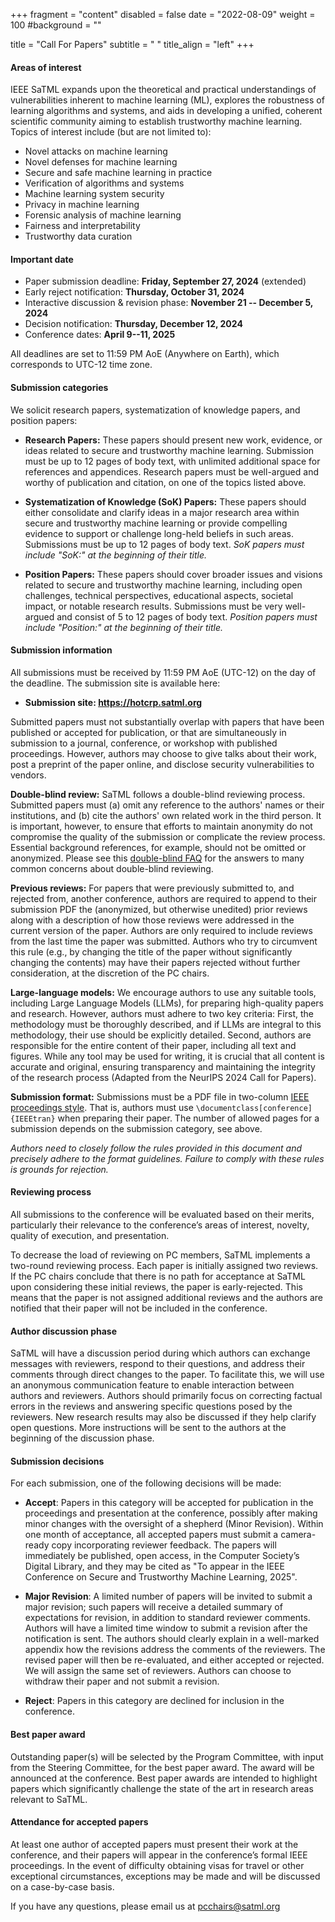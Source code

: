 +++
fragment = "content"
disabled = false
date = "2022-08-09"
weight = 100
#background = ""

title = "Call For Papers"
subtitle = " "
title_align = "left"
+++

#### Areas of interest

IEEE SaTML expands upon the theoretical and practical understandings of vulnerabilities inherent to machine learning (ML), explores the robustness of learning algorithms and systems, and aids in developing a unified, coherent scientific community aiming to establish trustworthy machine learning. Topics of interest include (but are not limited to):

* Novel attacks on machine learning
* Novel defenses for machine learning
* Secure and safe machine learning in practice
* Verification of algorithms and systems
* Machine learning system security
* Privacy in machine learning
* Forensic analysis of machine learning
* Fairness and interpretability
* Trustworthy data curation

#### Important date

* Paper submission deadline: **Friday, September 27, 2024** (extended)
* Early reject notification: **Thursday, October 31, 2024** 
* Interactive discussion & revision phase: **November 21 -- December 5, 2024**
* Decision notification: **Thursday, December 12, 2024**
* Conference dates: **April 9--11, 2025**

All deadlines are set to 11:59 PM AoE (Anywhere on Earth), which corresponds to UTC-12 time zone.

#### Submission categories

We solicit research papers, systematization of knowledge papers, and position papers:

- **Research Papers:** These papers should present new work, evidence, or ideas related to secure and trustworthy machine learning. Submission must be up to 12 pages of body text, with unlimited additional space for references and appendices. Research papers must be well-argued and worthy of publication and​ ​citation,​ ​on​ ​one of the​ ​topics listed​ ​above.​

- **Systematization of Knowledge (SoK) Papers:** These papers should either consolidate and clarify ideas in a major research area within secure and trustworthy machine learning or provide compelling evidence to support or challenge long-held beliefs in such areas. Submissions must be up to 12 pages of body text. *SoK papers must include "SoK:" at the beginning of their title.*

- **Position Papers:** These papers should cover broader issues and visions related to secure and trustworthy machine learning, including open challenges, technical perspectives, educational aspects, societal impact, or notable research results. Submissions must be very well-argued and consist of 5 to 12 pages of body text. *Position papers must include "Position:" at the beginning of their title.*

#### Submission information

All submissions must be received by 11:59 PM AoE (UTC-12) on the day of the deadline. The submission site is available here:

* **Submission site: https://hotcrp.satml.org**

Submitted papers must not substantially overlap with papers that have been published or accepted for publication, or that are simultaneously in submission to a journal, conference, or workshop with published proceedings. 
However, authors may choose to give talks about their work, post a preprint of the paper online, and disclose security vulnerabilities to vendors.

**Double-blind review:** SaTML follows a double-blind reviewing process. Submitted papers must (a) omit any reference to the authors' names or their institutions, and (b) cite the authors' own related work in the third person. It is important, however, to ensure that efforts to maintain anonymity do not compromise the quality of the submission or complicate the review process. Essential background references, for example, should not be omitted or anonymized. Please see this [double-blind FAQ](https://secdev.ieee.org/2019/double-blind-faq/) for the answers to many common concerns about double-blind reviewing. 

**Previous reviews:** For papers that were previously submitted to, and rejected from, another conference, authors are required to append to their submission PDF the (anonymized, but otherwise unedited) prior reviews along with a description of how those reviews were addressed in the current version of the paper. Authors are only required to include reviews from the last time the paper was submitted. Authors who try to circumvent this rule (e.g., by changing the title of the paper without significantly changing the contents) may have their papers rejected without further consideration, at the discretion of the PC chairs.

**Large-language models:** We encourage authors to use any suitable tools, including Large Language Models (LLMs), for preparing high-quality papers and research. However, authors must adhere to two key criteria: First, the methodology must be thoroughly described, and if LLMs are integral to this methodology, their use should be explicitly detailed. Second, authors are responsible for the entire content of their paper, including all text and figures. While any tool may be used for writing, it is crucial that all content is accurate and original, ensuring transparency and maintaining the integrity of the research process (Adapted from the NeurIPS 2024 Call for Papers).

**Submission format:** Submissions must be a PDF file in two-column [IEEE proceedings style](https://www.ieee.org/conferences/publishing/templates.html). That is, authors must use `\documentclass[conference]{IEEEtran}` when preparing their paper. The number of allowed pages for a submission depends on the submission category, see above. 

*Authors need to closely follow the rules provided in this document and precisely adhere to the format guidelines. Failure to comply with these rules is grounds for rejection.*

#### Reviewing process

All submissions to the conference will be evaluated based on their merits, particularly their relevance to the conference’s areas of interest, novelty, quality of execution, and presentation.

To decrease the load of reviewing on PC members, SaTML implements a two-round reviewing process. Each paper is initially assigned two reviews. If the PC chairs conclude that there is no path for acceptance at SaTML upon considering these initial reviews, the paper is early-rejected. This means that the paper is not assigned additional reviews and the authors are notified that their paper will not be included in the conference.

#### Author discussion phase

SaTML will have a discussion period during which authors can exchange messages with reviewers, respond to their questions, and address their comments through direct changes to the paper. To facilitate this, we will use an anonymous communication feature to enable interaction between authors and reviewers. Authors should primarily focus on correcting factual errors in the reviews and answering specific questions posed by the reviewers. New research results may also be discussed if they help clarify open questions. More instructions will be sent to the authors at the beginning of the discussion phase.

#### Submission decisions

For each submission, one of the following decisions will be made: 

* **Accept**: Papers in this category will be accepted for publication in the proceedings and presentation at the conference, possibly after making minor changes with the oversight of a shepherd (Minor Revision). Within one month of acceptance, all accepted papers must submit a camera-ready copy incorporating reviewer feedback. The papers will immediately be published, open access, in the Computer Society’s Digital Library, and they may be cited as "To appear in the IEEE Conference on Secure and Trustworthy Machine Learning, 2025".

* **Major Revision**: A limited number of papers will be invited to submit a major revision; such papers will receive a detailed summary of expectations for revision, in addition to standard reviewer comments. Authors will have a limited time window to submit a revision after the notification is sent. The authors should clearly explain in a well-marked appendix how the revisions address the comments of the reviewers. The revised paper will then be re-evaluated, and either accepted or rejected. We will assign the same set of reviewers. Authors can choose to withdraw their paper and not submit a revision. 

* **Reject**: Papers in this category are declined for inclusion in the conference.

#### Best paper award

Outstanding paper(s) will be selected by the Program Committee, with input from the Steering Committee, for the best paper award. The award will be announced at the conference. Best paper awards are intended to highlight papers which significantly challenge the state of the art in research areas relevant to SaTML. 

#### Attendance for accepted papers

At least one author of accepted papers must present their work at the conference, and their papers will appear in the conference’s formal IEEE proceedings. In the event of difficulty obtaining visas for travel or other exceptional circumstances, exceptions may be made and will be discussed on a case-by-case basis.

If you have any questions, please email us at [pcchairs@satml.org](mailto:pcchairs@satml.org)
